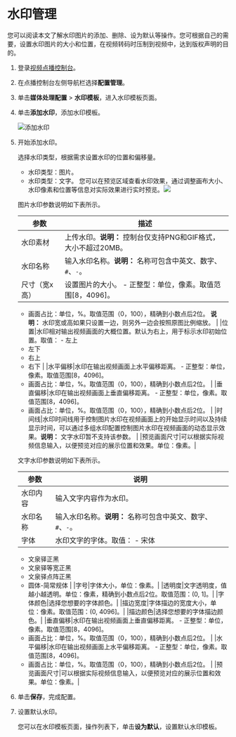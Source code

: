 # 水印管理

您可以阅读本文了解水印图片的添加、删除、设为默认等操作。您可根据自己的需要，设置水印图片的大小和位置，在视频转码时压制到视频中，达到版权声明的目的。

1.  登录[视频点播控制台](https://vod.console.aliyun.com/)。

2.  在点播控制台左侧导航栏选择**配置管理**。

3.  单击**媒体处理配置** \> **水印模板**，进入水印模板页面。

4.  单击**添加水印**，添加水印模板。

    ![添加水印](https://static-aliyun-doc.oss-accelerate.aliyuncs.com/assets/img/zh-CN/4061276061/p178966.png)

5.  开始添加水印。

    选择水印类型，根据需求设置水印的位置和偏移量。

    -   水印类型：图片。
    -   水印类型：文字。
    您可以在预览区域查看水印效果，通过调整画布大小、水印像素和位置等信息对实际效果进行实时预览。![](https://static-aliyun-doc.oss-accelerate.aliyuncs.com/assets/img/zh-CN/8499006061/p172497.png)

    图片水印参数说明如下表所示。

    |参数|描述|
    |--|--|
    |水印素材|上传水印。**说明：** 控制台仅支持PNG和GIF格式，大小不超过20MB。 |
    |水印名称|输入水印名称。**说明：** 名称可包含中英文、数字、`#`、`-`。 |
    |尺寸（宽x高）|设置图片的大小。    -   正整型：单位，像素。取值范围\[8，4096\]。
    -   画面占比：单位，%。取值范围（0，100），精确到小数点后2位。
**说明：** 水印宽或高如果只设置一边，则另外一边会按照原图比例缩放。 |
    |位置|水印相对输出视频画面的大概位置。默认为右上，用于标示水印初始位置。取值：    -   左上
    -   左下
    -   右上
    -   右下 |
    |水平偏移|水印在输出视频画面上水平偏移距离。    -   正整型：单位，像素。取值范围\[8，4096\]。
    -   画面占比：单位，%。取值范围（0，100），精确到小数点后2位。 |
    |垂直偏移|水印在输出视频画面上垂直偏移距离。    -   正整型：单位，像素。取值范围\[8，4096\]。
    -   画面占比：单位，%。取值范围（0，100），精确到小数点后2位。 |
    |时间线|水印时间线用于控制图片水印在视频画面上的开始显示时间以及持续显示时间，可以通过多组水印配置控制图片水印在视频画面的动态显示效果。**说明：** 文字水印暂不支持该参数。 |
    |预览画面尺寸|可以根据实际视频信息输入，以便预览对应的展示位置和效果。单位：像素。|

    文字水印参数说明如下表所示。

    |参数|说明|
    |--|--|
    |水印内容|输入文字内容作为水印。|
    |水印名称|输入水印名称。**说明：** 名称可包含中英文、数字、`#`、`-`。 |
    |字体|水印文字的字体。取值：    -   宋体
    -   文泉驿正黑
    -   文泉驿等宽正黑
    -   文泉驿点阵正黑
    -   圆体-简常规体 |
    |字号|字体大小，单位：像素。|
    |透明度|文字透明度，值越小越透明。单位：像素，精确到小数点后2位。取值范围：\(0, 1\]。|
    |字体颜色|选择您想要的字体颜色。|
    |描边宽度|字体描边的宽度大小，单位：像素。取值范围：\(0, 4096\]。|
    |描边颜色|选择您想要的字体描边颜色。|
    |垂直偏移|水印在输出视频画面上垂直偏移距离。    -   正整型：单位，像素。取值范围\[8，4096\]。
    -   画面占比：单位，%。取值范围（0，100），精确到小数点后2位。 |
    |水平偏移|水印在输出视频画面上水平偏移距离。    -   正整型：单位，像素。取值范围\[8，4096\]。
    -   画面占比：单位，%。取值范围（0，100），精确到小数点后2位。 |
    |预览画面尺寸|可以根据实际视频信息输入，以便预览对应的展示位置和效果。单位：像素。|

6.  单击**保存**，完成配置。

7.  设置默认水印。

    您可以在水印模板页面，操作列表下，单击**设为默认**，设置默认水印模板。


